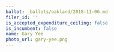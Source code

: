 ```yaml
---
ballot: _ballots/oakland/2018-11-06.md
filer_id: ''
is_accepted_expenditure_ceiling: false
is_incumbent: false
name: Gary Yee
photo_url: gary-yee.png
---
```

